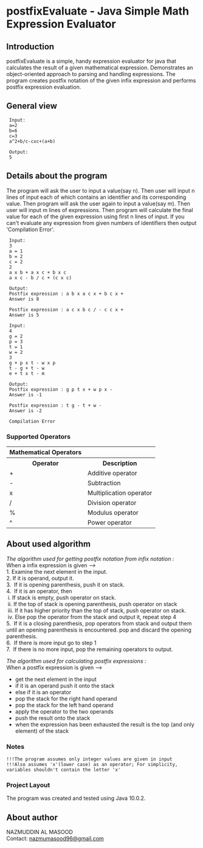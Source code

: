 postfixEvaluate - Java Simple Math Expression Evaluator
=================================================

## Introduction
postfixEvaluate is a simple, handy expression evaluator for java that calculates the result of a given mathematical expression. Demonstrates an object-oriented approach to parsing and handling expressions. The program creates postfix notation of the given infix expression and performs postfix expression evaluation. 

## General view
```
 Input:
 a=2
 b=6
 c=3
 a^2+b/c-cxc+(a+b)
 
 Output:
 5
```
## Details about the program
The program will ask the user to input a value(say n). 
 Then user will input n lines of input each of which contains an identifier and its corresponding value. 
 Then program will ask the user again to input a value(say m). Then user will input m lines of expressions. 
 Then program will calculate the final value for each of the given expression using first n lines of input. 
 If you can't evaluate any expression from given numbers of identifiers then output 'Compilation Error'.  
``` 
 Input:
 3
 a = 1
 b = 2
 c = 2
 2
 a x b + a x c + b x c
 a x c - b / c + (c x c)
 
 Output:
 Postfix expression : a b x a c x + b c x + 
 Answer is 8
 
 Postfix expression : a c x b c / - c c x +  
 Answer is 5
 
 Input:
 4
 g = 2
 p = 3
 t = 1
 w = 2
 3
 g + p x t - w x p
 t - g + t - w
 e + t x t - m
 
 Output:
 Postfix expression : g p t x + w p x - 
 Answer is -1
 
 Postfix expression : t g - t + w -  
 Answer is -2
 
 Compilation Error
``` 
### Supported Operators
<table>
  <tr><th>Mathematical Operators</th></tr>
  <tr><th>Operator</th><th>Description</th></tr>
  <tr><td>+</td><td>Additive operator</td></tr>
  <tr><td>-</td><td>Subtraction</td></tr>
  <tr><td>x</td><td>Multiplication operator</td></tr>
  <tr><td>/</td><td>Division operator</td></tr>
  <tr><td>%</td><td>Modulus operator</td></tr>
  <tr><td>^</td><td>Power operator</td></tr>
</table>

## About used algorithm
 *The algorithm used for getting postfix notation from infix notation :*
 <br>When a infix expression is given -->
 <br>1. Examine the next element in the input.
 <br>2. If it is operand, output it.
 <br>3.  If it is opening parenthesis, push it on stack.
 <br>4.  If it is an operator, then
  <br>  &nbsp;i. If stack is empty, push operator on stack.
  <br>  &nbsp;ii. If the top of stack is opening parenthesis, push operator on stack
  <br>  &nbsp;iii. If it has higher priority than the top of stack, push operator on stack.
  <br>  &nbsp;iv. Else pop the operator from the stack and output it, repeat step 4 
 <br>5.  If it is a closing parenthesis, pop operators from stack and output them until 
  an opening parenthesis is encountered. pop and discard the opening parenthesis.
 <br>6.  If there is more input go to step 1
 <br>7.  If there is no more input, pop the remaining operators to output.
 
  *The algorithm used for calculating postfix expressions :*
   <br>When a postfix expression is given -->
 - get the next element in the input
 - if it is an operand push it onto the stack
 - else if it is an operator
 - pop the stack for the right hand operand
 - pop the stack for the left hand operand
 - apply the operator to the two operands
 - push the result onto the stack
 - when the expression has been exhausted the result is the top (and only element) of the stack

### Notes
```
!!!The program assumes only integer values are given in input
!!!Also assumes 'x'(lower case) as an operator; For simplicity, variables shouldn't contain the letter 'x' 
```

### Project Layout
The program was created and tested using Java 10.0.2.

## About author
 NAZMUDDIN AL MASOOD 
 <br> Contact: nazmumasood96@gmail.com

